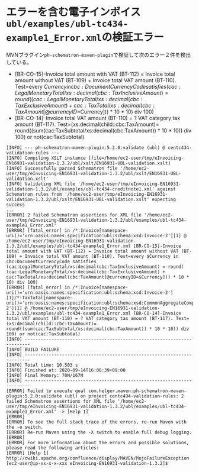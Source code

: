 # エラーを含む電子インボイス`ubl/examples/ubl-tc434-example1_Error.xml`の検証エラー
MVNプラグイン`ph-schematron-maven-plugin`で検証して次のエラー２件を検出している。
* [BR-CO-15]-Invoice total amount with VAT (BT-112) = Invoice total amount without VAT (BT-109) + Invoice total VAT amount (BT-110). Test=every $Currency in cbc:DocumentCurrencyCode satisfies (cac:LegalMonetaryTotal/xs:decimal(cbc:TaxInclusiveAmount) = round( (cac:LegalMonetaryTotal/xs:decimal(cbc:TaxExclusiveAmount) + cac:TaxTotal/xs:decimal(cbc:TaxAmount[@currencyID=$Currency])) * 10 * 10) div 100)
* [BR-CO-14]-Invoice total VAT amount (BT-110) = ? VAT category tax amount (BT-117). Test=(xs:decimal(child::cbc:TaxAmount)= round((sum(cac:TaxSubtotal/xs:decimal(cbc:TaxAmount)) * 10 * 10)) div 100) or not(cac:TaxSubtotal)

```
[INFO] --- ph-schematron-maven-plugin:5.2.0:validate (ubl) @ centc434-validation-rules ---
[INFO] Compiling XSLT instance [file=/home/ec2-user/tmp/eInvoicing-EN16931-validation-1.3.2/ubl/xslt/EN16931-UBL-validation.xslt]
[INFO] Successfully parsed Schematron file '/home/ec2-user/tmp/eInvoicing-EN16931-validation-1.3.2/ubl/xslt/EN16931-UBL-validation.xslt'
[INFO] Validating XML file '/home/ec2-user/tmp/eInvoicing-EN16931-validation-1.3.2/ubl/examples/ubl-tc434-creditnote1.xml' against Schematron rules from '/home/ec2-user/tmp/eInvoicing-EN16931-validation-1.3.2/ubl/xslt/EN16931-UBL-validation.xslt' expecting success
...
[ERROR] 2 failed Schematron assertions for XML file '/home/ec2-user/tmp/eInvoicing-EN16931-validation-1.3.2/ubl/examples/ubl-tc434-example1_Error.xml'
[ERROR] [fatal_error] in /*:Invoice[namespace-uri()='urn:oasis:names:specification:ubl:schema:xsd:Invoice-2'][1] @ /home/ec2-user/tmp/eInvoicing-EN16931-validation-1.3.2/ubl/examples/ubl-tc434-example1_Error.xml [BR-CO-15]-Invoice total amount with VAT (BT-112) = Invoice total amount without VAT (BT-109) + Invoice total VAT amount (BT-110). Test=every $Currency in cbc:DocumentCurrencyCode satisfies (cac:LegalMonetaryTotal/xs:decimal(cbc:TaxInclusiveAmount) = round( (cac:LegalMonetaryTotal/xs:decimal(cbc:TaxExclusiveAmount) + cac:TaxTotal/xs:decimal(cbc:TaxAmount[@currencyID=$Currency])) * 10 * 10) div 100)
[ERROR] [fatal_error] in /*:Invoice[namespace-uri()='urn:oasis:names:specification:ubl:schema:xsd:Invoice-2'][1]/*:TaxTotal[namespace-uri()='urn:oasis:names:specification:ubl:schema:xsd:CommonAggregateComponents-2'][1] @ /home/ec2-user/tmp/eInvoicing-EN16931-validation-1.3.2/ubl/examples/ubl-tc434-example1_Error.xml [BR-CO-14]-Invoice total VAT amount (BT-110) = ? VAT category tax amount (BT-117). Test=(xs:decimal(child::cbc:TaxAmount)= round((sum(cac:TaxSubtotal/xs:decimal(cbc:TaxAmount)) * 10 * 10)) div 100) or not(cac:TaxSubtotal)
[INFO] ------------------------------------------------------------------------
[INFO] BUILD FAILURE
[INFO] ------------------------------------------------------------------------
[INFO] Total time: 10.503 s
[INFO] Finished at: 2020-09-14T16:06:39+09:00
[INFO] Final Memory: 70M/167M
[INFO] ------------------------------------------------------------------------
[ERROR] Failed to execute goal com.helger.maven:ph-schematron-maven-plugin:5.2.0:validate (ubl) on project centc434-validation-rules: 2 failed Schematron assertions for XML file '/home/ec2-user/tmp/eInvoicing-EN16931-validation-1.3.2/ubl/examples/ubl-tc434-example1_Error.xml' -> [Help 1]
[ERROR] 
[ERROR] To see the full stack trace of the errors, re-run Maven with the -e switch.
[ERROR] Re-run Maven using the -X switch to enable full debug logging.
[ERROR] 
[ERROR] For more information about the errors and possible solutions, please read the following articles:
[ERROR] [Help 1] http://cwiki.apache.org/confluence/display/MAVEN/MojoFailureException
[ec2-user@ip-xx-x-x-xxx eInvoicing-EN16931-validation-1.3.2]$ 

```